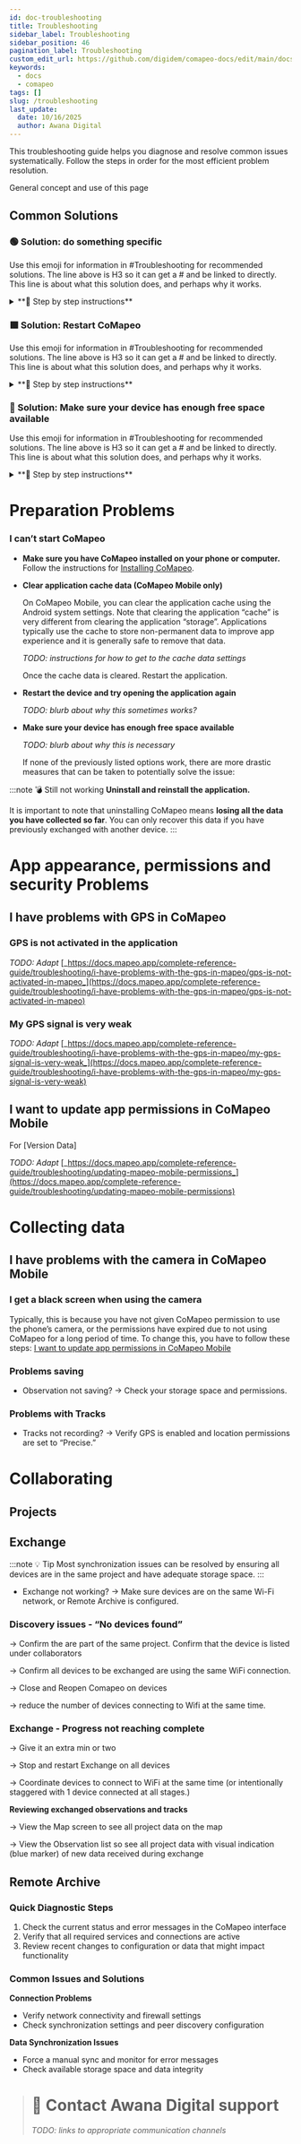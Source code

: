 ```yaml
---
id: doc-troubleshooting
title: Troubleshooting
sidebar_label: Troubleshooting
sidebar_position: 46
pagination_label: Troubleshooting
custom_edit_url: https://github.com/digidem/comapeo-docs/edit/main/docs/troubleshooting.md
keywords:
  - docs
  - comapeo
tags: []
slug: /troubleshooting
last_update:
  date: 10/16/2025
  author: Awana Digital
---
```

This troubleshooting guide helps you diagnose and resolve common issues systematically. Follow the steps in order for the most efficient problem resolution.


General concept and use of this page


## Common Solutions


### 🟢 Solution: do something specific


Use this emoji for information in #Troubleshooting for recommended solutions. The line above is H3 so it can get a # and be linked to directly.  This line is about what this solution does, and perhaps why it works. 

<details>
<summary>**👣 Step by step instructions**</summary>

✔️ Check list items

1. numbered steps
2. second step

👉 Complementary information for prevention or reduced issues


</details>


### 🟩 Solution: **Restart CoMapeo**


Use this emoji for information in #Troubleshooting for recommended solutions. The line above is H3 so it can get a # and be linked to directly.  This line is about what this solution does, and perhaps why it works. 

<details>
<summary>**👣 Step by step instructions**</summary>

✔️ Check list items

1. numbered steps
2. second step

👉 Complementary information for prevention or reduced issues


</details>


### 📗 Solution: Make sure your device has enough free space available


Use this emoji for information in #Troubleshooting for recommended solutions. The line above is H3 so it can get a # and be linked to directly.  This line is about what this solution does, and perhaps why it works. 

<details>
<summary>**👣 Step by step instructions**</summary>

✔️ Check list items

1. numbered steps
2. second step

👉 Complementary information for prevention or reduced issues


</details>


# Preparation Problems


### I can’t start CoMapeo

- **Make sure you have CoMapeo installed on your phone or computer.** Follow the instructions for [Installing CoMapeo](?tab=t.5eei5rul4qk3).
- **Clear application cache data (CoMapeo Mobile only)**

    On CoMapeo Mobile, you can clear the application cache using the Android system settings. Note that clearing the application “cache” is very different from clearing the application “storage”. Applications typically use the cache to store non-permanent data to improve app experience and it is generally safe to remove that data.


    _TODO: instructions for how to get to the cache data settings_


    Once the cache data is cleared. Restart the application.

- **Restart the device and try opening the application again**

    _TODO: blurb about why this sometimes works?_

- **Make sure your device has enough free space available**

    _TODO: blurb about why this is necessary_


    If none of the previously listed options work, there are more drastic measures that can be taken to potentially solve the issue:


:::note 💣 Still not working
**Uninstall and reinstall the application.**

It is important to note that uninstalling CoMapeo means **losing all the data you have collected so far**. You can only recover this data if you have previously exchanged with another device.
:::
# App appearance, permissions and security Problems


## **I have problems with GPS in CoMapeo** 


### **GPS is not activated in the application**


_TODO: Adapt_ [_https://docs.mapeo.app/complete-reference-guide/troubleshooting/i-have-problems-with-the-gps-in-mapeo/gps-is-not-activated-in-mapeo_](https://docs.mapeo.app/complete-reference-guide/troubleshooting/i-have-problems-with-the-gps-in-mapeo/gps-is-not-activated-in-mapeo)


### **My GPS signal is very weak**


_TODO: Adapt_ [_https://docs.mapeo.app/complete-reference-guide/troubleshooting/i-have-problems-with-the-gps-in-mapeo/my-gps-signal-is-very-weak_](https://docs.mapeo.app/complete-reference-guide/troubleshooting/i-have-problems-with-the-gps-in-mapeo/my-gps-signal-is-very-weak)


## I want to update app permissions in CoMapeo Mobile


For [Version Data]


_TODO: Adapt_ [_https://docs.mapeo.app/complete-reference-guide/troubleshooting/updating-mapeo-mobile-permissions_](https://docs.mapeo.app/complete-reference-guide/troubleshooting/updating-mapeo-mobile-permissions)


# Collecting data


## I have problems with the camera in CoMapeo Mobile


### **I get a black screen when using the camera**


Typically, this is because you have not given CoMapeo permission to use the phone’s camera, or the permissions have expired due to not using CoMapeo for a long period of time. To change this, you have to follow these steps: [I want to update app permissions in CoMapeo Mobile](?tab=t.k5b79g3pee4u)


### Problems saving

- Observation not saving? → Check your storage space and permissions.

### Problems with Tracks

- Tracks not recording? → Verify GPS is enabled and location permissions are set to “Precise.”

# Collaborating 


## Projects


## Exchange


:::note 💡 Tip
Most synchronization issues can be resolved by ensuring all devices are in the same project and have adequate storage space.
:::
- Exchange not working? → Make sure devices are on the same Wi-Fi network, or Remote Archive is configured.

### **Discovery** **issues - “No devices found”**


→ Confirm the are part of the same project. Confirm that the device is listed under collaborators 


→ Confirm all devices to be exchanged are using the same WiFi connection.


→ Close and Reopen Comapeo on devices 


→ reduce the number of devices connecting to Wifi at the same time.


### **Exchange - Progress not reaching complete**


→ Give it an extra min or two


→ Stop and restart Exchange on all devices


→ Coordinate devices to connect to WiFi at the same time (or intentionally staggered  with 1 device connected at all stages.)


**Reviewing exchanged observations and tracks** 


→ View the  Map screen to see all project data on the map


→ View the Observation list so see all project data with visual indication  (blue marker) of new data received during exchange


## Remote Archive


### Quick Diagnostic Steps

1. Check the current status and error messages in the CoMapeo interface
2. Verify that all required services and connections are active
3. Review recent changes to configuration or data that might impact functionality

### Common Issues and Solutions


**Connection Problems**

- Verify network connectivity and firewall settings
- Check synchronization settings and peer discovery configuration

**Data Synchronization Issues**

- Force a manual sync and monitor for error messages
- Check available storage space and data integrity

> # 📨 **Contact Awana Digital support**  
>   
> _TODO: links to appropriate communication channels_

